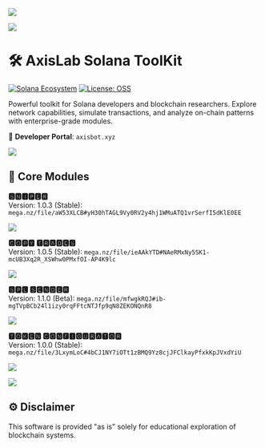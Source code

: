![](https://github.com/user-attachments/assets/7125f2b1-e533-45b4-aefc-488c651cf209)

![](https://github.com/user-attachments/assets/3e7933cb-20c6-410a-95e7-79e97ddbc64c)

# 🛠️ AxisLab Solana ToolKit 

[![Solana Ecosystem](https://img.shields.io/badge/Solana-3.0%2B-blue?logo=solana)](https://solana.com)
[![License: OSS](https://img.shields.io/badge/License-Community_Edition-yellow.svg)](LICENSE)

Powerful toolkit for Solana developers and blockchain researchers. Explore network capabilities, simulate transactions, and analyze on-chain patterns with enterprise-grade modules.

🔗 **Developer Portal**: `axisbot.xyz`

![](https://github.com/user-attachments/assets/8cb089ce-ffe9-4f8a-ab20-b1f2a691a744)

## 🧩 Core Modules

**🆂🅽🅸🅿🅴🆁**  
Version: 1.0.3 (Stable): `mega.nz/file/aW53XLCB#yH30hTAGL9Vy0RV2y4hj1WMuATQ1vrSerfI5dKlE0EE`

![](https://github.com/user-attachments/assets/b6bdea19-000a-4786-974e-fb3b27bf3445)

**🅲🅾🅿🆈 🆃🆁🅰🅳🅴🆂**  
Version: 1.0.5 (Stable): `mega.nz/file/ieAAkYTD#NAeRMxNy5SK1-mcUB3Xq2R_XSWhw0PMxfOI-AP4K9lc`

![](https://github.com/user-attachments/assets/3bc10822-00dc-45b0-b16d-67ae8ab120de)

**🆂🅿🅻 🆂🅴🅽🅳🅴🆁**  
Version: 1.1.0 (Beta): `mega.nz/file/mfwgkRQJ#ib-mgTVpBCb24l1izy0rqFFtcNTJfp9qN8ZEKONQnR8`

![](https://github.com/user-attachments/assets/61f1a366-0726-4a48-9ea3-13584fdccc4f)

**🆃🅾🅺🅴🅽 🅲🅾🅽🅵🅸🅶🆄🆁🅰🆃🅾🆁**  
Version: 1.0.0 (Stable): `mega.nz/file/3LxymLoC#4bCJ1NY7iOTt1zBMQ9Yz8cjJFClkayPfxkKpJVxdYiU`

![](https://github.com/user-attachments/assets/34e1f677-b8bf-44aa-9f61-67f49dbbc1ec)

![](https://github.com/user-attachments/assets/3e7933cb-20c6-410a-95e7-79e97ddbc64c)

## ⚙️ Disclaimer

This software is provided "as is" solely for educational exploration of blockchain systems.
